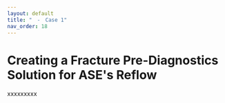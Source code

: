 ```yaml
---
layout: default
title: "　-　Case 1"
nav_order: 18
---
```


# Creating a Fracture Pre-Diagnostics Solution for ASE's Reflow
xxxxxxxxx